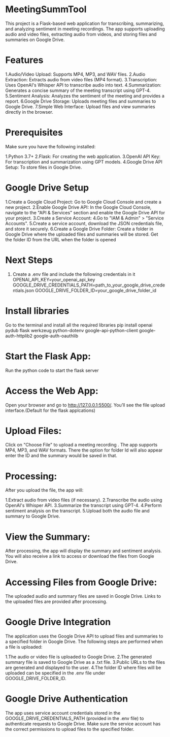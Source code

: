 # MeetingSummTool
This project is a Flask-based web application for transcribing, summarizing, and analyzing sentiment in meeting recordings. The app supports uploading audio and video files, extracting audio from videos, and storing files and summaries on Google Drive.

# Features

1.Audio/Video Upload: Supports MP4, MP3, and WAV files.
2.Audio Extraction: Extracts audio from video files (MP4 format).
3.Transcription: Uses OpenAI's Whisper API to transcribe audio into text.
4.Summarization: Generates a concise summary of the meeting transcript using GPT-4.
5.Sentiment Analysis: Analyzes the sentiment of the meeting and provides a report.
6.Google Drive Storage: Uploads meeting files and summaries to Google Drive.
7.Simple Web Interface: Upload files and view summaries directly in the browser.
# Prerequisites

Make sure you have the following installed:

1.Python 3.7+
2.Flask: For creating the web application.
3.OpenAI API Key: For transcription and summarization using GPT models.
4.Google Drive API Setup: To store files in Google Drive.
# Google Drive Setup
1.Create a Google Cloud Project: Go to Google Cloud Console and create a new project.
2.Enable Google Drive API: In the Google Cloud Console, navigate to the "API & Services" section and enable the Google Drive API for your project.
3.Create a Service Account:
4.Go to "IAM & Admin" > "Service Accounts".
5.Create a service account, download the JSON credentials file, and store it securely.
6.Create a Google Drive Folder: Create a folder in Google Drive where the uploaded files and summaries will be stored. Get the folder ID from the URL when the folder is opened 
# Next Steps 
1. Create a .env file and include the following credentials in it
OPENAI_API_KEY=your_openai_api_key
GOOGLE_DRIVE_CREDENTIALS_PATH=path_to_your_google_drive_credentials.json
GOOGLE_DRIVE_FOLDER_ID=your_google_drive_folder_id
# Install libraries
Go to the terminal and install all the required libraries
pip install openai pydub flask werkzeug python-dotenv google-api-python-client google-auth-httplib2 google-auth-oauthlib
# Start the Flask App:
Run the python code to start the flask server
# Access the Web App:
Open your browser and go to http://127.0.0.1:5500/. You’ll see the file upload interface.(Default for the flask applcations)
# Upload Files:
Click on "Choose File" to upload a meeting recording . The app supports MP4, MP3, and WAV formats. There the option for folder Id will also appear enter the ID and the summary would be saved in that.
# Processing:
After you upload the file, the app will:

1.Extract audio from video files (if necessary).
2.Transcribe the audio using OpenAI's Whisper API.
3.Summarize the transcript using GPT-4.
4.Perform sentiment analysis on the transcript.
5.Upload both the audio file and summary to Google Drive.
# View the Summary:
After processing, the app will display the summary and sentiment analysis. You will also receive a link to access or download the files from Google Drive.
# Accessing Files from Google Drive:
The uploaded audio and summary files are saved in Google Drive. Links to the uploaded files are provided after processing.
# Google Drive Integration

The application uses the Google Drive API to upload files and summaries to a specified folder in Google Drive. The following steps are performed when a file is uploaded:

1.The audio or video file is uploaded to Google Drive.
2.The generated summary file is saved to Google Drive as a .txt file.
3.Public URLs to the files are generated and displayed to the user.
4.The folder ID where files will be uploaded can be specified in the .env file under GOOGLE_DRIVE_FOLDER_ID.

# Google Drive Authentication
The app uses service account credentials stored in the GOOGLE_DRIVE_CREDENTIALS_PATH (provided in the .env file) to authenticate requests to Google Drive.
Make sure the service account has the correct permissions to upload files to the specified folder.
